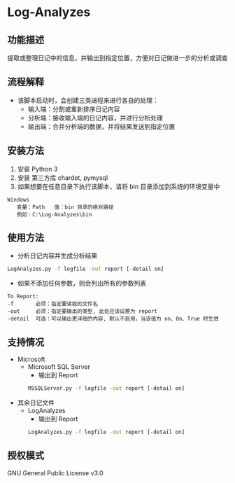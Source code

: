# Log-Analyzes

## 功能描述
提取或整理日记中的信息，并输出到指定位置，方便对日记做进一步的分析或调查

## 流程解释
* 该脚本启动时，会创建三类进程来进行各自的处理：
    * 输入端：分割或重新排序日记内容
    * 分析端：接收输入端的日记内容，并进行分析处理
    * 输出端：合并分析端的数据，并将结果发送到指定位置

## 安装方法
1. 安装 Python 3
2. 安装 第三方库 chardet, pymysql
3. 如果想要在任意目录下执行该脚本，请将 bin 目录添加到系统的环境变量中
```
Windows
   变量：Path   值：bin 目录的绝对路径
   例如：C:\Log-Analyzes\bin
```

## 使用方法
* 分析日记内容并生成分析结果
```bash
LogAnalyzes.py -f logfile -out report [-detail on]
```
* 如果不添加任何参数，则会列出所有的参数列表
```
To Report:
-f       必须：指定要读取的文件名
-out     必须：指定要输出的类型, 此处应该设置为 report
-detail  可选：可以输出更详细的内容, 默认不启用，当该值为 on、On、True 时生效
```

## 支持情况
* Microsoft
    * Microsoft SQL Server
        * 输出到 Report
        ```bash
        MSSQLServer.py -f logfile -out report [-detail on]
        ```
* 其余日记文件
    * LogAnalyzes
        * 输出到 Report
        ```bash
        LogAnalyzes.py -f logfile -out report [-detail on]
        ```

## 授权模式
GNU General Public License v3.0